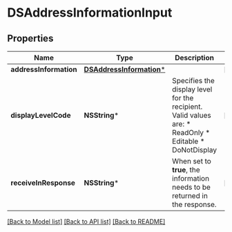 # DSAddressInformationInput

## Properties
Name | Type | Description | Notes
------------ | ------------- | ------------- | -------------
**addressInformation** | [**DSAddressInformation***](DSAddressInformation.md) |  | [optional] 
**displayLevelCode** | **NSString*** | Specifies the display level for the recipient.  Valid values are:   * ReadOnly * Editable * DoNotDisplay | [optional] 
**receiveInResponse** | **NSString*** | When set to **true**, the information needs to be returned in the response. | [optional] 

[[Back to Model list]](../README.md#documentation-for-models) [[Back to API list]](../README.md#documentation-for-api-endpoints) [[Back to README]](../README.md)


